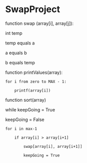  # SwapProject

function swap (array[i], array[j]):

int temp

temp equals a
 
a equals b

b equals temp 


function printValues(array):

    for i from zero to MAX - 1: 

        printf(array[i])


function sort(array)

while keepGoing = True
 
   keepGoing = False

    for i in max-1

        if array[i] > array[i+1]

            swap[array[i], array[i+1]]

            keepGoing = True




